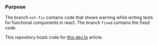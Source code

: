 ### Purpose
The branch `not-fix` contains code that shows warning while writing tests for functional components in react. The branch `fixed` contains the fixed code.

This repository hosts code for [this dev.to](https://dev.to/il3ven/fix-warning-in-react-update-was-not-wrapped-in-act-bk6) article.
